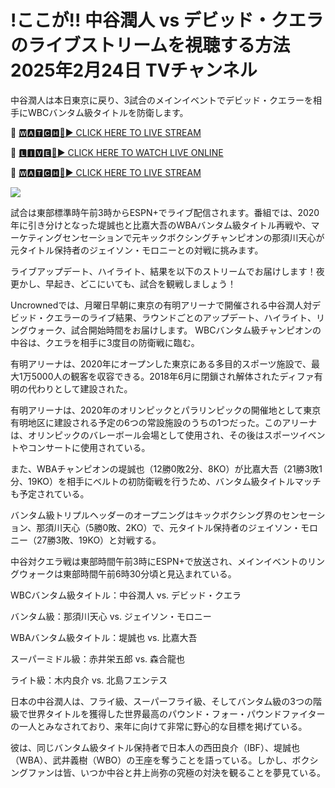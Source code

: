 # !ここが!! 中谷潤人 vs デビッド・クエラのライブストリームを視聴する方法 2025年2月24日 TVチャンネル
中谷潤人は本日東京に戻り、3試合のメインイベントでデビッド・クエラーを相手にWBCバンタム級タイトルを防衛します。

🔴 [🆆🅰🆃🅲🅷🔴▶️ CLICK HERE TO LIVE STREAM](https://boie-war-nai-keo.blogspot.com/)

🔴 [🅻🅸🆅🅴🔴▶️ CLICK HERE TO WATCH LIVE ONLINE](https://boie-war-nai-keo.blogspot.com/)

🔴 [🆆🅰🆃🅲🅷🔴▶️ CLICK HERE TO LIVE STREAM](https://boie-war-nai-keo.blogspot.com/)

<a href="https://boie-war-nai-keo.blogspot.com/"><img src="https://camo.githubusercontent.com/fba2f80cc16cb7cee92a7b75e9351357b2414df93a82e6b963b2992db1bc504d/68747470733a2f2f65743240736c616d2e6e65742f77702d636f6e74656e742f75706c6f6164732f324031392f31312f4372696348442d4c6976652d437269636b65742d53747265616d696e672d2545322538302539332d57617463682d4c6976652d437269636b65742d4f6e6c696e652d546f6461792e706e67"></a>

試合は東部標準時午前3時からESPN+でライブ配信されます。番組では、2020年に引き分けとなった堤誠也と比嘉大吾のWBAバンタム級タイトル再戦や、マーケティングセンセーションで元キックボクシングチャンピオンの那須川天心が元タイトル保持者のジェイソン・モロニーとの対戦に挑みます。

ライブアップデート、ハイライト、結果を以下のストリームでお届けします！夜更かし、早起き、どこにいても、試合を観戦しましょう！

Uncrownedでは、月曜日早朝に東京の有明アリーナで開催される中谷潤人対デビッド・クエラーのライブ結果、ラウンドごとのアップデート、ハイライト、リングウォーク、試合開始時間をお届けします。 WBCバンタム級チャンピオンの中谷は、クエラを相手に3度目の防衛戦に臨む。

有明アリーナは、2020年にオープンした東京にある多目的スポーツ施設で、最大1万5000人の観客を収容できる。2018年6月に閉鎖され解体されたディファ有明の代わりとして建設された。

有明アリーナは、2020年のオリンピックとパラリンピックの開催地として東京有明地区に建設される予定の6つの常設施設のうちの1つだった。このアリーナは、オリンピックのバレーボール会場として使用され、その後はスポーツイベントやコンサートに使用されている。

また、WBAチャンピオンの堤誠也（12勝0敗2分、8KO）が比嘉大吾（21勝3敗1分、19KO）を相手にベルトの初防衛戦を行うため、バンタム級タイトルマッチも予定されている。

バンタム級トリプルヘッダーのオープニングはキックボクシング界のセンセーション、那須川天心（5勝0敗、2KO）で、元タイトル保持者のジェイソン・モロニー（27勝3敗、19KO）と対戦する。

中谷対クエラ戦は東部時間午前3時にESPN+で放送され、メインイベントのリングウォークは東部時間午前6時30分頃と見込まれている。

WBCバンタム級タイトル：中谷潤人 vs. デビッド・クエラ

バンタム級：那須川天心 vs. ジェイソン・モロニー

WBAバンタム級タイトル：堤誠也 vs. 比嘉大吾

スーパーミドル級：赤井栄五郎 vs. 森合龍也

ライト級：木内良介 vs. 北島フエンテス

日本の中谷潤人は、フライ級、スーパーフライ級、そしてバンタム級の3つの階級で世界タイトルを獲得した世界最高のパウンド・フォー・パウンドファイターの一人とみなされており、来年に向けて非常に野心的な目標を掲げている。

彼は、同じバンタム級タイトル保持者で日本人の西田良介（IBF）、堤誠也（WBA）、武井義樹（WBO）の王座を奪うことを語っている。しかし、ボクシングファンは皆、いつか中谷と井上尚弥の究極の対決を観ることを夢見ている。
